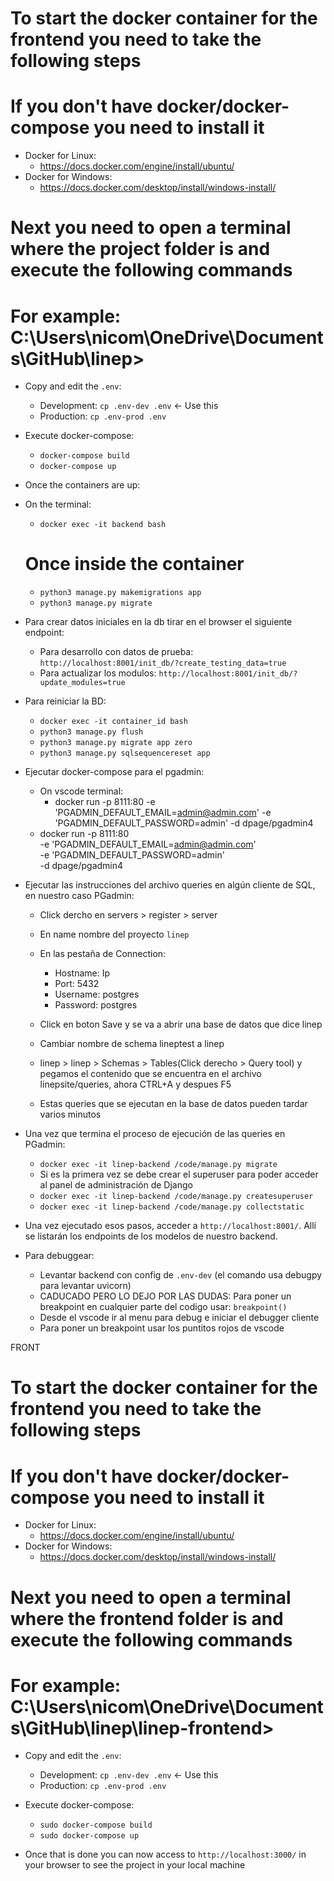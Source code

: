 # To start the docker container for the frontend you need to take the following steps

# If you don't have docker/docker-compose you need to install it
* Docker for Linux:
    * https://docs.docker.com/engine/install/ubuntu/
* Docker for Windows:
    * https://docs.docker.com/desktop/install/windows-install/

# Next you need to open a terminal where the project folder is and execute the following commands 
# For example: C:\Users\nicom\OneDrive\Documents\GitHub\linep>

* Copy and edit the `.env`:
    * Development: `cp .env-dev .env` <- Use this 
    * Production: `cp .env-prod .env`

* Execute docker-compose:
    * `docker-compose build` 
    * `docker-compose up`

* Once the containers are up:
* On the terminal:
    * `docker exec -it backend bash` 
    # Once inside the container
    * `python3 manage.py makemigrations app`
    * `python3 manage.py migrate`

* Para crear datos iniciales en la db tirar en el browser el siguiente endpoint:
    * Para desarrollo con datos de prueba: `http://localhost:8001/init_db/?create_testing_data=true`
    * Para actualizar los modulos: `http://localhost:8001/init_db/?update_modules=true`

* Para reiniciar la BD:
    * `docker exec -it container_id bash`
    * `python3 manage.py flush`
    * `python3 manage.py migrate app zero`
    * `python3 manage.py sqlsequencereset app`

* Ejecutar docker-compose para el pgadmin:
    * On vscode terminal:
        * docker run -p 8111:80 -e 'PGADMIN_DEFAULT_EMAIL=admin@admin.com' -e 'PGADMIN_DEFAULT_PASSWORD=admin' -d dpage/pgadmin4
    * docker run -p 8111:80 \
     -e 'PGADMIN_DEFAULT_EMAIL=admin@admin.com' \
     -e 'PGADMIN_DEFAULT_PASSWORD=admin' \
     -d dpage/pgadmin4

* Ejecutar las instrucciones del archivo queries en algún cliente de SQL, en nuestro caso PGadmin:

    * Click dercho en servers > register > server
    * En name nombre del proyecto `linep`
    * En las pestaña de Connection:
        * Hostname: Ip
        * Port: 5432
        * Username: postgres
        * Password: postgres

    * Click en boton Save y se va a abrir una base de datos que dice linep

    * Cambiar nombre de schema lineptest a linep

    * linep > linep > Schemas > Tables(Click derecho > Query tool) y pegamos el contenido que se encuentra en el archivo linepsite/queries, ahora CTRL+A y despues F5

    * Estas queries que se ejecutan en la base de datos pueden tardar varios minutos

* Una vez que termina el proceso de ejecución de las queries en PGadmin:
    * `docker exec -it linep-backend /code/manage.py migrate`
    * Si es la primera vez se debe crear el superuser para poder acceder al panel de administración de Django
    *  `docker exec -it linep-backend /code/manage.py createsuperuser`
    * `docker exec -it linep-backend /code/manage.py collectstatic`

* Una vez ejecutado esos pasos, acceder a `http://localhost:8001/`. Allí se listarán los endpoints de los modelos de nuestro backend.

* Para debuggear:
    * Levantar backend con config de `.env-dev` (el comando usa debugpy para levantar uvicorn)
    * CADUCADO PERO LO DEJO POR LAS DUDAS: Para poner un breakpoint en cualquier parte del codigo usar: `breakpoint()`
    * Desde el vscode ir al menu para debug e iniciar el debugger cliente
    * Para poner un breakpoint usar los puntitos rojos de vscode


FRONT

# To start the docker container for the frontend you need to take the following steps

# If you don't have docker/docker-compose you need to install it
* Docker for Linux:
    * https://docs.docker.com/engine/install/ubuntu/
* Docker for Windows:
    * https://docs.docker.com/desktop/install/windows-install/

# Next you need to open a terminal where the frontend folder is and execute the following commands 
# For example: C:\Users\nicom\OneDrive\Documents\GitHub\linep\linep-frontend>
* Copy and edit the `.env`:
    * Development: `cp .env-dev .env` <- Use this 
    * Production: `cp .env-prod .env`

* Execute docker-compose:
    * `sudo docker-compose build`
    * `sudo docker-compose up`

* Once that is done you can now access to `http://localhost:3000/` in your browser to see the project in your local machine